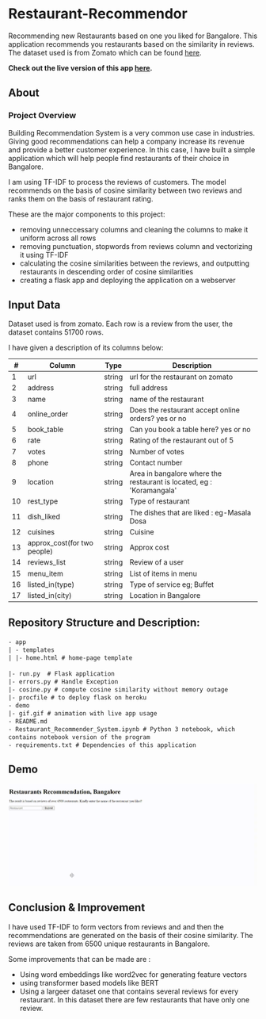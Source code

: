 # Restaurant-Recommendor

Recommending new Restaurants based on one you liked for Bangalore. This application recommends you restaurants based on the similarity in reviews. The dataset used is from Zomato which can be found [here](https://www.kaggle.com/himanshupoddar/zomato-bangalore-restaurants). 

__Check out the live version of this app [here](https://glacial-bastion-35496.herokuapp.com/).__

## About 

### Project Overview

Building Recommendation System is a very common use case in industries. Giving good recommendations can help a company increase its revenue and provide a better customer experience. In this case, I have built a simple application which will help people find restaurants of their choice in Bangalore.

I am using TF-IDF to process the reviews of customers. The model recommends on the basis of cosine similarity between two reviews and ranks them on the basis of restaurant rating.

These are the major components to this project:

* removing unneccessary columns and cleaning the columns to make it uniform across all rows
* removing punctuation, stopwords from reviews column and vectorizing it using TF-IDF
* calculating the cosine similarities between the reviews, and outputting restaurants in descending order of cosine similarities
* creating a flask app and deploying the application on a webserver

## Input Data

Dataset used is from zomato. Each row is a review from the user, the dataset contains 51700 rows.

I have given a description of its columns below:

|#| Column | Type | Description |
| --- | --- | --- | --- |
| 1 | url | string | url for the restaurant on zomato|
| 2 | address | string | full address |
| 3 | name | string | name of the restaurant |
| 4 | online_order | string | Does the restaurant accept online orders? yes or no|
| 5 | book_table | string | Can you book a table here? yes or no |
| 6 | rate | string | Rating of the restaurant out of 5 |
| 7 | votes | string | Number of votes |
| 8 | phone | string | Contact number |
| 9 | location | string | Area in bangalore where the restaurant is located, eg : 'Koramangala' |
| 10 | rest_type | string | Type of restaurant |
| 11 | dish_liked | string | The dishes that are liked : eg-Masala Dosa |
| 12 | cuisines | string | Cuisine |
| 13 | approx_cost(for two people) | string | Approx cost |
| 14 | reviews_list | string| Review of a user|
| 15 | menu_item | string | List of items in menu |
| 16 | listed_in(type) | string | Type of service eg; Buffet|
| 17 | listed_in(city) | string | Location in Bangalore |


## Repository Structure and Description:


```
- app
| - templates
| |- home.html # home-page template

|- run.py  # Flask application
|- errors.py # Handle Exception
|- cosine.py # compute cosine similarity without memory outage
|- procfile # to deploy flask on heroku
- demo
|- gif.gif # animation with live app usage
- README.md
- Restaurant_Recommender_System.ipynb # Python 3 notebook, which contains notebook version of the program
- requirements.txt # Dependencies of this application
```
## Demo
![](demo/gif.gif)

## Conclusion & Improvement

I have used TF-IDF to form vectors from reviews and and then the recommendations are generated on the basis of their cosine similarity. The reviews are taken from 6500 unique restaurants in Bangalore.


Some improvements that can be made are :

* Using word embeddings like word2vec for generating feature vectors
* using transformer based models like BERT
* Using a largeer dataset one that contains several reviews for every restaurant. In this dataset there are few restaurants that have only one review.







